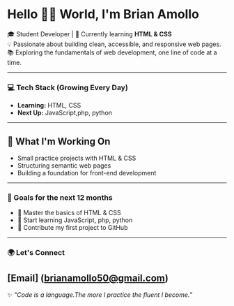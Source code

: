 # Hello 👋🏾 World, I'm Brian Amollo

🎓 Student Developer | 🌱 Currently learning **HTML & CSS**  
💡 Passionate about building clean, accessible, and responsive web pages.  
📚 Exploring the fundamentals of web development, one line of code at a time.  

---

### 💻 Tech Stack (Growing Every Day)
- **Learning:** HTML, CSS  
- **Next Up:** JavaScript,php, python 

---

## 💎 What I'm Working On
- Small practice projects with HTML & CSS  
- Structuring semantic web pages  
- Building a foundation for front-end development  

---

### 🎯 Goals for the next 12 months 
- 🥇 Master the basics of HTML & CSS  
- 🥈 Start learning JavaScript, php, python 
- 🥉 Contribute my first project to GitHub  

---

### 🌍 Let's Connect
[Email] (brianamollo50@gmail.com)
---

✨ *"Code is a language.The more I practice the fluent I become.”*
